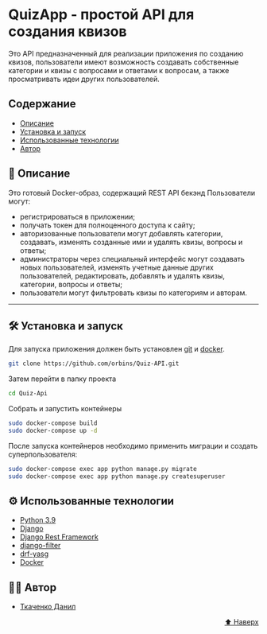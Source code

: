 # QuizApp - простой API для создания квизов

Это API предназначенный для реализации приложения по созданию квизов, 
пользователи имеют возможность создавать собственные категории и квизы с вопросами
и ответами к вопросам, а также просматривать идеи других пользователей.


## Содержание

- [Описание](#-описание)
- [Установка и запуск](#%EF%B8%8F-установка-и-запуск)
- [Использованные технологии](#%EF%B8%8F-использованные-технологии)
- [Автор](#-автор)


## 📖 Описание

Это готовый Docker-образ, содержащий REST API бекэнд
Пользователи могут:
- регистрироваться в приложении;
- получать токен для полноценного доступа к сайту;
- авторизованные пользователи могут добавлять категории, создавать, 
  изменять созданные ими и удалять квизы, вопросы и ответы;
- администраторы через специальный интерфейс могут создавать новых пользователей, 
  изменять учетные данные других пользователей, редактировать, добавлять и удалять квизы, категории, вопросы и ответы;
- пользователи могут фильтровать квизы по категориям и авторам.

----

## 🛠️ Установка и запуск

Для запуска приложения должен быть установлен [git](https://git-scm.com/) и [docker](https://www.docker.com/).
```bash
git clone https://github.com/orbins/Quiz-API.git
```

Затем перейти в папку проекта
```bash
cd Quiz-Api
```

Собрать и запустить контейнеры
```bash
sudo docker-compose build
sudo docker-compose up -d
```

После запуска контейнеров необходимо применить миграции и создать суперпользователя:
```bash
sudo docker-compose exec app python manage.py migrate
sudo docker-compose exec app python manage.py createsuperuser
```


## ⚙️ Использованные технологии

- [Python 3.9](https://www.python.org/)
- [Django](https://www.djangoproject.com/)
- [Django Rest Framework](https://www.django-rest-framework.org/)
- [django-filter](https://github.com/carltongibson/django-filter/)
- [drf-yasg](https://github.com/axnsan12/drf-yasg)
- [Docker](https://docker.com/)


## 🧑‍💻 Автор

- [Ткаченко Данил](https://www.github.com/orbins)

<p align="right"><a href="#top">⬆️ Наверх</a></p>